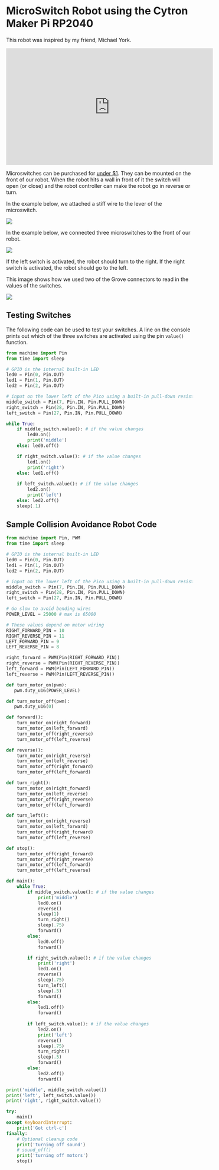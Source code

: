 # MicroSwitch Robot using the Cytron Maker Pi RP2040

This robot was inspired by my friend, Michael York.

<iframe width="560" height="315" src="https://www.youtube.com/embed/Ui4kJgjIIuo" title="YouTube video player" frameborder="0" allow="accelerometer; autoplay; clipboard-write; encrypted-media; gyroscope; picture-in-picture" allowfullscreen></iframe>

Microswitches can be purchased for [under $1](https://www.amazon.com/Twidec-Straight-Switch-Action-KW11-3Z04/dp/B07P4CJ8TV/ref=sr_1_3).  They can be mounted on the front of our robot.  When the robot hits a wall in front of it the switch will open (or close) and the robot controller can make the robot go in reverse or turn.

In the example below, we attached a stiff wire to the lever of the microswitch.

![](../../img/microswitch-bot-2.jpg)



In the example below, we connected three microswitches to the front of our robot.

![](../../img/microswitch-bot-1.jpg)

If the left switch is activated, the robot should turn to the right.  If the right switch is activated, the robot should go to the left.

This image shows how we used two of the Grove connectors to read in the values of the switches.

![](../../img/microswitch-bot-3.jpg)

## Testing Switches
The following code can be used to test your switches.  A line on the console prints out which of the three switches are activated using the pin ```value()``` function.

```py
from machine import Pin
from time import sleep

# GPIO is the internal built-in LED
led0 = Pin(0, Pin.OUT)
led1 = Pin(1, Pin.OUT)
led2 = Pin(2, Pin.OUT)

# input on the lower left of the Pico using a built-in pull-down resistor to keep the value from floating
middle_switch = Pin(7, Pin.IN, Pin.PULL_DOWN) 
right_switch = Pin(28, Pin.IN, Pin.PULL_DOWN)
left_switch = Pin(27, Pin.IN, Pin.PULL_DOWN)

while True:
    if middle_switch.value(): # if the value changes
        led0.on()
        print('middle')
    else: led0.off()

    if right_switch.value(): # if the value changes
        led1.on()
        print('right')
    else: led1.off()
    
    if left_switch.value(): # if the value changes
        led2.on()
        print('left')
    else: led2.off()
    sleep(.1)
```

## Sample Collision Avoidance Robot Code

```py
from machine import Pin, PWM
from time import sleep

# GPIO is the internal built-in LED
led0 = Pin(0, Pin.OUT)
led1 = Pin(1, Pin.OUT)
led2 = Pin(2, Pin.OUT)

# input on the lower left of the Pico using a built-in pull-down resistor to keep the value from floating
middle_switch = Pin(7, Pin.IN, Pin.PULL_DOWN) 
right_switch = Pin(28, Pin.IN, Pin.PULL_DOWN)
left_switch = Pin(27, Pin.IN, Pin.PULL_DOWN)

# Go slow to avoid bending wires
POWER_LEVEL = 25000 # max is 65000

# These values depend on motor wiring
RIGHT_FORWARD_PIN = 10
RIGHT_REVERSE_PIN = 11
LEFT_FORWARD_PIN = 9
LEFT_REVERSE_PIN = 8

right_forward = PWM(Pin(RIGHT_FORWARD_PIN))
right_reverse = PWM(Pin(RIGHT_REVERSE_PIN))
left_forward = PWM(Pin(LEFT_FORWARD_PIN))
left_reverse = PWM(Pin(LEFT_REVERSE_PIN))

def turn_motor_on(pwm):
   pwm.duty_u16(POWER_LEVEL)

def turn_motor_off(pwm):
   pwm.duty_u16(0)

def forward():
    turn_motor_on(right_forward)
    turn_motor_on(left_forward)
    turn_motor_off(right_reverse)
    turn_motor_off(left_reverse)

def reverse():
    turn_motor_on(right_reverse)
    turn_motor_on(left_reverse)
    turn_motor_off(right_forward)
    turn_motor_off(left_forward)

def turn_right():
    turn_motor_on(right_forward)
    turn_motor_on(left_reverse)
    turn_motor_off(right_reverse)
    turn_motor_off(left_forward)

def turn_left():
    turn_motor_on(right_reverse)
    turn_motor_on(left_forward)
    turn_motor_off(right_forward)
    turn_motor_off(left_reverse)

def stop():
    turn_motor_off(right_forward)
    turn_motor_off(right_reverse)
    turn_motor_off(left_forward)
    turn_motor_off(left_reverse)

def main():
    while True:
        if middle_switch.value(): # if the value changes
            print('middle')
            led0.on()
            reverse()
            sleep(1)
            turn_right()
            sleep(.75)
            forward()
        else:
            led0.off()
            forward()

        if right_switch.value(): # if the value changes
            print('right')
            led1.on()
            reverse()
            sleep(.75)
            turn_left()
            sleep(.5)
            forward()
        else:
            led1.off()
            forward()
        
        if left_switch.value(): # if the value changes
            led2.on()
            print('left')
            reverse()
            sleep(.75)
            turn_right()
            sleep(.5)
            forward()
        else:
            led2.off()
            forward()

print('middle', middle_switch.value())
print('left', left_switch.value())
print('right', right_switch.value())

try:
    main()
except KeyboardInterrupt:
    print('Got ctrl-c')
finally:
    # Optional cleanup code
    print('turning off sound')
    # sound_off()
    print('turning off motors')
    stop()

```